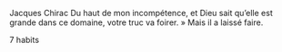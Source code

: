 Jacques Chirac
Du haut de mon incompétence, et Dieu sait qu’elle est grande dans ce domaine, votre truc va foirer. » Mais il a laissé faire. 

7 habits
